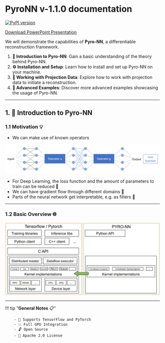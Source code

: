 #  PyroNN v-1.1.0 documentation


[![PyPI version](https://badge.fury.io/py/pyronn.svg)](https://badge.fury.io/py/pyronn)

[Download PowerPoint Presentation](assets/pyro-nn-overview.pdf)



We will demonstrate the capabilities of **Pyro-NN**, a differentiable reconstruction framework.

1. **📘 Introduction to Pyro-NN**: Gain a basic understanding of the theory behind Pyro-NN.
2. **⚙️ Installation and Setup**: Learn how to install and set up Pyro-NN on your machine.
3. **🔬 Working with Projection Data**: Explore how to work with projection data to initiate a reconstruction.
4. **🚀 Advanced Examples**: Discover more advanced examples showcasing the usage of Pyro-NN.

---

## 1. 📘 Introduction to Pyro-NN

### **1.1 Motivation** 💡

- We can make use of known operators

![Known Operators](assets/known_operator.png)

- For Deep Learning, the loss function and the amount of parameters to train can be reduced 🎯
- We can have gradient flow through different domains 🔄
- Parts of the neural network get interpretable, e.g. as filters 🧐

---

### **1.2 Basic Overview** 🌐

![Overview](assets/overview.png)

---

!!! tip "**General Notes** 📋"

        - 🤖 Supports TensorFlow and PyTorch
        - 💥 Full GPU Integration
        - 🔓 Open Source
        - 📜 Apache 2.0 License






